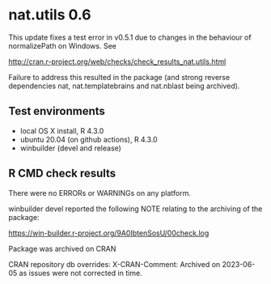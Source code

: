 # nat.utils 0.6
This update fixes a test error in v0.5.1 due to changes in the behaviour of
normalizePath on Windows. See

  http://cran.r-project.org/web/checks/check_results_nat.utils.html

Failure to address this resulted in the package (and strong reverse
dependencies nat, nat.templatebrains and nat.nblast being archived).

## Test environments
* local OS X install, R 4.3.0
* ubuntu 20.04 (on github actions), R 4.3.0
* winbuilder (devel and release)

## R CMD check results
There were no ERRORs or WARNINGs on any platform.

winbuilder devel reported the following NOTE relating to the archiving of the 
package:

  https://win-builder.r-project.org/9A0IbtenSosU/00check.log

Package was archived on CRAN

CRAN repository db overrides:
  X-CRAN-Comment: Archived on 2023-06-05 as issues were not corrected
    in time.
